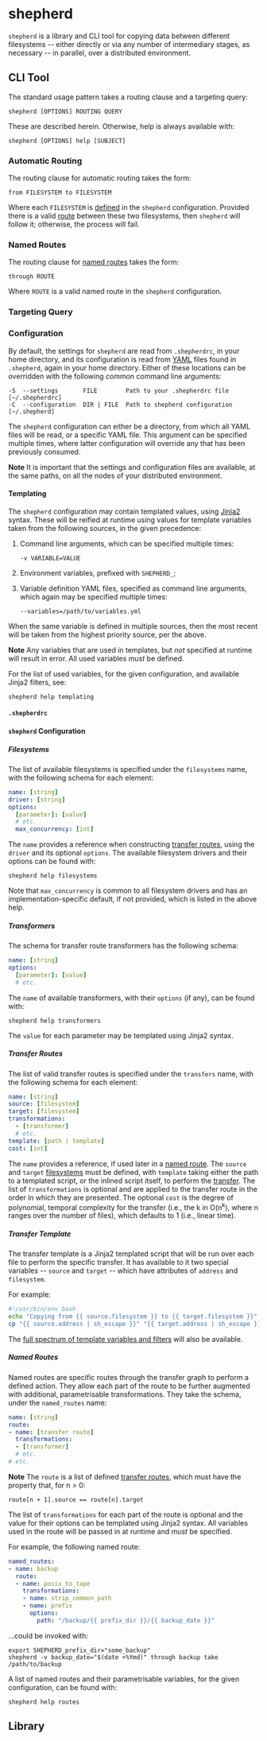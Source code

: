 # shepherd

`shepherd` is a library and CLI tool for copying data between different
filesystems -- either directly or via any number of intermediary stages,
as necessary -- in parallel, over a distributed environment.

## CLI Tool

The standard usage pattern takes a routing clause and a targeting query:

    shepherd [OPTIONS] ROUTING QUERY

These are described herein. Otherwise, help is always available with:

    shepherd [OPTIONS] help [SUBJECT]

<!-- TODO: More operation modes, such as reporting, restarting, etc. -->

### Automatic Routing

The routing clause for automatic routing takes the form:

    from FILESYSTEM to FILESYSTEM

Where each `FILESYSTEM` is [defined](#filesystems) in the `shepherd`
configuration. Provided there is a valid [route](#transfer-routes)
between these two filesystems, then `shepherd` will follow it;
otherwise, the process will fail.

### Named Routes

The routing clause for [named routes](#named-routes) takes the form:

    through ROUTE

Where `ROUTE` is a valid named route in the `shepherd` configuration.

### Targeting Query

<!-- TODO -->

### Configuration

By default, the settings for `shepherd` are read from `.shepherdrc`, in
your home directory, and its configuration is read from
[YAML](https://yaml.org/) files found in `.shepherd`, again in your home
directory. Either of these locations can be overridden with the
following common command line arguments:

    -S  --settings       FILE        Path to your .shepherdrc file   [~/.shepherdrc]
    -C  --configuration  DIR | FILE  Path to shepherd configuration  [~/.shepherd]

The `shepherd` configuration can either be a directory, from which all
YAML files will be read, or a specific YAML file. This argument can be
specified multiple times, where latter configuration will override any
that has been previously consumed.

**Note** It is important that the settings and configuration files are
available, at the same paths, on all the nodes of your distributed
environment.

#### Templating

The `shepherd` configuration may contain templated values, using
[Jinja2](https://palletsprojects.com/p/jinja/) syntax. These will be
reified at runtime using values for template variables taken from the
following sources, in the given precedence:

1. Command line arguments, which can be specified multiple times:

       -v VARIABLE=VALUE

2. Environment variables, prefixed with `SHEPHERD_`;

3. Variable definition YAML files, specified as command line arguments,
   which again may be specified multiple times:

       --variables=/path/to/variables.yml

When the same variable is defined in multiple sources, then the most
recent will be taken from the highest priority source, per the above.

**Note** Any variables that are used in templates, but _not_ specified
at runtime will result in error. All used variables _must_ be defined.

For the list of used variables, for the given configuration, and
available Jinja2 filters, see:

    shepherd help templating

#### `.shepherdrc`

<!-- TODO -->

#### `shepherd` Configuration

##### Filesystems

The list of available filesystems is specified under the `filesystems`
name, with the following schema for each element:

```yaml
name: [string]
driver: [string]
options:
  [parameter]: [value]
  # etc.
  max_concurrency: [int]
```

The `name` provides a reference when constructing [transfer
routes](#transfer-routes), using the `driver` and its optional
`options`. The available filesystem drivers and their options can be
found with:

    shepherd help filesystems

Note that `max_concurrency` is common to all filesystem drivers and has
an implementation-specific default, if not provided, which is listed in
the above help.

##### Transformers

The schema for transfer route transformers has the following schema:

```yaml
name: [string]
options:
  [parameter]: [value]
  # etc.
```

The `name` of available transformers, with their `options` (if any),
can be found with:

    shepherd help transformers

The `value` for each parameter may be templated using Jinja2 syntax.

##### Transfer Routes

The list of valid transfer routes is specified under the `transfers`
name, with the following schema for each element:

```yaml
name: [string]
source: [filesystem]
target: [filesystem]
transformations:
  - [transformer]
  # etc.
template: [path | template]
cost: [int]
```

The `name` provides a reference, if used later in a [named
route](#named-routes). The `source` and `target`
[filesystems](#filesystems) must be defined, with `template` taking
either the path to a templated script, or the inlined script itself, to
perform the [transfer](#transfer-template). The list of
`transformations` is optional and are applied to the transfer route in
the order in which they are presented. The optional `cost` is the degree
of polynomial, temporal complexity for the transfer (i.e., the k in
O(n<sup>k</sup>), where n ranges over the number of files), which defaults to 1
(i.e., linear time).

<!-- TODO
A visualisation of the complete transfer graph can be obtained with:

    shepherd help transfers
-->

##### Transfer Template

The transfer template is a Jinja2 templated script that will be run over
each file to perform the specific transfer. It has available to it two
special variables -- `source` and `target` -- which have attributes of
`address` and `filesystem`.

For example:

```bash
#!/usr/bin/env bash
echo "Copying from {{ source.filesystem }} to {{ target.filesystem }}"
cp "{{ source.address | sh_escape }}" "{{ target.address | sh_escape }}"
```

The [full spectrum of template variables and filters](#templating) will
also be available.

##### Named Routes

Named routes are specific routes through the transfer graph to perform a
defined action. They allow each part of the route to be further
augmented with additional, parametrisable transformations. They take the
schema, under the `named_routes` name:

```yaml
name: [string]
route:
- name: [transfer route]
  transformations:
  - [transformer]
  # etc.
# etc.
```

**Note** The `route` is a list of defined [transfer
routes](#transfer-routes), which must have the property that, for n > 0:

    route[n + 1].source == route[n].target

The list of `transformations` for each part of the route is optional and
the value for their options can be templated using Jinja2 syntax. All
variables used in the route will be passed in at runtime and _must_ be
specified.

For example, the following named route:

```yaml
named_routes:
- name: backup
  route:
  - name: posix_to_tape
    transformations:
    - name: strip_common_path
    - name: prefix
      options:
        path: "/backup/{{ prefix_dir }}/{{ backup_date }}"
```

...could be invoked with:

    export SHEPHERD_prefix_dir="some_backup"
    shepherd -v backup_date="$(date +%Ymd)" through backup take /path/to/backup

A list of named routes and their parametrisable variables, for the given
configuration, can be found with:

    shepherd help routes

## Library

<!-- TODO Library documentation here... -->
